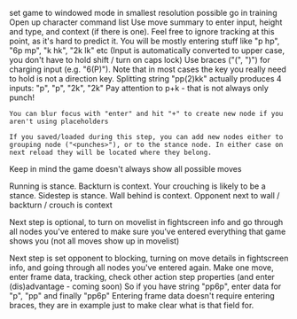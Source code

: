 set game to windowed mode in smallest resolution possible
go in training
Open up character command list
Use move summary to enter input, height and type, and context (if there is one).
    Feel free to ignore tracking at this point, as it's hard to predict it.
    You will be mostly entering stuff like "p hp", "6p mp", "k hk", "2k lk" etc
    (Input is automatically converted to upper case, you don't have to hold shift / turn on caps lock)
    Use braces ("(", ")") for charging input (e.g. "6(P)"). Note that in most cases the key you really need to hold is not a direction key.
    Splitting string "pp(2)kk" actually produces 4 inputs: "p", "p", "2k", "2k"
    Pay attention to p+k - that is not always only punch!

    You can blur focus with "enter" and hit "+" to create new node if you aren't using placeholders

    If you saved/loaded during this step, you can add new nodes either to grouping node ("<punches>"), or to the stance node. In either case on next reload they will be located where they belong.

Keep in mind the game doesn't always show all possible moves

Running is stance. Backturn is context. Your crouching is likely to be a stance. Sidestep is stance. Wall behind is context. Opponent next to wall / backturn / crouch is context

Next step is optional, to turn on movelist in fightscreen info and go through all nodes you've entered to make sure you've entered everything that game shows you (not all moves show up in movelist)

Next step is set opponent to blocking,  turning on move details in fightscreen info, and going through all nodes you've entered again.
Make one move, enter frame data, tracking, check other action step properties (and enter (dis)advantage - coming soon)
    So if you have string "pp6p", enter data for "p", "pp" and finally "pp6p"
    Entering frame data doesn't require entering braces, they are in example just to make clear what is that field for.